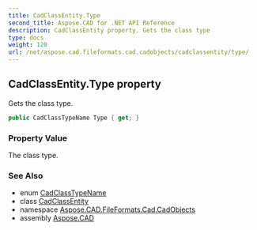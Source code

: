 ```yaml
---
title: CadClassEntity.Type
second_title: Aspose.CAD for .NET API Reference
description: CadClassEntity property. Gets the class type
type: docs
weight: 120
url: /net/aspose.cad.fileformats.cad.cadobjects/cadclassentity/type/
---
```

## CadClassEntity.Type property

Gets the class type.

```csharp
public CadClassTypeName Type { get; }
```

### Property Value

The class type.

### See Also

* enum [CadClassTypeName](../../cadclasstypename/)
* class [CadClassEntity](../)
* namespace [Aspose.CAD.FileFormats.Cad.CadObjects](../../cadclassentity/)
* assembly [Aspose.CAD](../../../)


